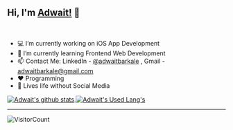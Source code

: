 
## Hi, I'm [Adwait!](https://iadwait.github.io/Personal-Site/) 👋

<br/>

- 💻 I’m currently working on iOS App Development
- 🌱 I’m currently learning Frontend Web Development
- 📫 Contact Me: LinkedIn - [@adwaitbarkale](https://in.linkedin.com/in/adwait-barkale-a77092119) , Gmail - adwaitbarkale@gmail.com
- ❤️ Programming
- 📵 Lives life without Social Media

<a href="https://github.com/iadwait">
 <img align="center" src="https://github-readme-stats.vercel.app/api?username=iadwait&show_icons=true&theme=light&line_height=27" alt="Adwait's github stats"/>
</a>


<a href="https://github.com/iadwait">
 <img align="center" src="https://github-readme-stats.vercel.app/api/top-langs/?username=iadwait&layout=compact&theme=chartreuse-light" alt="Adwait's Used Lang's"/>
</a>
<hr>


![VisitorCount](https://profile-counter.glitch.me/iadwait/count.svg)
